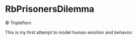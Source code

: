 RbPrisonersDilemma
==================

&copy; TripleFern

This is my first attempt to model human emotion and behavior.
